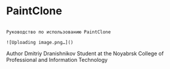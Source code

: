 # PaintClone
                                                                                        Руководство по использованию PaintClone
                                                                                               ![Uploading image.png…]()
























Author Dmitriy Dranishnikov 
Student at the Noyabrsk College of Professional and Information Technology
